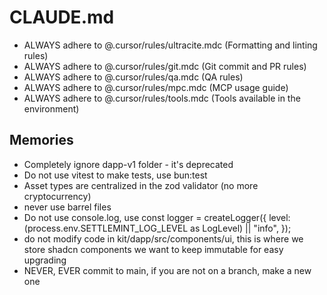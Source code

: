 # CLAUDE.md

- ALWAYS adhere to @.cursor/rules/ultracite.mdc (Formatting and linting rules)
- ALWAYS adhere to @.cursor/rules/git.mdc (Git commit and PR rules)
- ALWAYS adhere to @.cursor/rules/qa.mdc (QA rules)
- ALWAYS adhere to @.cursor/rules/mpc.mdc (MCP usage guide)
- ALWAYS adhere to @.cursor/rules/tools.mdc (Tools available in the environment)

## Memories

- Completely ignore dapp-v1 folder - it's deprecated
- Do not use vitest to make tests, use bun:test
- Asset types are centralized in the zod validator (no more cryptocurrency)
- never use barrel files
- Do not use console.log, use const logger = createLogger({ level: (process.env.SETTLEMINT_LOG_LEVEL as LogLevel) || "info", });
- do not modify code in kit/dapp/src/components/ui, this is where we store shadcn components we want to keep immutable for easy upgrading
- NEVER, EVER commit to main, if you are not on a branch, make a new one